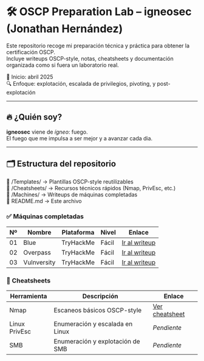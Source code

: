 # 🛠️ OSCP Preparation Lab – igneosec (Jonathan Hernández)

Este repositorio recoge mi preparación técnica y práctica para obtener la certificación OSCP.  
Incluye writeups OSCP-style, notas, cheatsheets y documentación organizada como si fuera un laboratorio real.

📅 Inicio: abril 2025  
🔍 Enfoque: explotación, escalada de privilegios, pivoting, y post-explotación 

---

## 🔥 ¿Quién soy?

**igneosec** viene de *ígneo*: fuego.  
El fuego que me impulsa a ser mejor y a avanzar cada dia.

---

## 🗂️ Estructura del repositorio

📁 /Templates/ → Plantillas OSCP-style reutilizables  
📁 /Cheatsheets/ → Recursos técnicos rápidos (Nmap, PrivEsc, etc.)  
📁 /Machines/ → Writeups de máquinas completadas  
📝 README.md → Este archivo  

### ✅ Máquinas completadas

| Nº | Nombre | Plataforma | Nivel | Enlace           |
|----|--------|------------|-------|------------------|
| 01 | Blue   | TryHackMe  | Fácil | [Ir al writeup](./Machines/01-Blue/README.md) |
| 02 | Overpass | TryHackMe  | Fácil | [Ir al writeup](./Machines/02-Overpass/README.md) |
| 03 | Vulnversity | TryHackMe  | Fácil | [Ir al writeup](./Machines/03-Vulnversity/README.md) |




### 🧰 Cheatsheets

| Herramienta | Descripción                         | Enlace                            |
|-------------|-------------------------------------|-----------------------------------|
| Nmap        | Escaneos básicos OSCP-style         | [Ver cheatsheet](Cheatsheets/Nmap.md)                     |
| Linux PrivEsc | Enumeración y escalada en Linux   | _Pendiente_                       |
| SMB         | Enumeración y explotación de SMB    | _Pendiente_                       |

